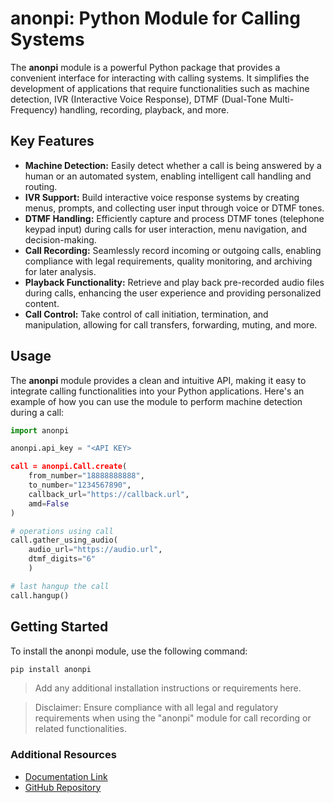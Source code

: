 # anonpi: Python Module for Calling Systems

The **anonpi** module is a powerful Python package that provides a convenient interface for interacting with calling systems. It simplifies the development of applications that require functionalities such as machine detection, IVR (Interactive Voice Response), DTMF (Dual-Tone Multi-Frequency) handling, recording, playback, and more.

## Key Features

- **Machine Detection:** Easily detect whether a call is being answered by a human or an automated system, enabling intelligent call handling and routing.
- **IVR Support:** Build interactive voice response systems by creating menus, prompts, and collecting user input through voice or DTMF tones.
- **DTMF Handling:** Efficiently capture and process DTMF tones (telephone keypad input) during calls for user interaction, menu navigation, and decision-making.
- **Call Recording:** Seamlessly record incoming or outgoing calls, enabling compliance with legal requirements, quality monitoring, and archiving for later analysis.
- **Playback Functionality:** Retrieve and play back pre-recorded audio files during calls, enhancing the user experience and providing personalized content.
- **Call Control:** Take control of call initiation, termination, and manipulation, allowing for call transfers, forwarding, muting, and more.

## Usage

The **anonpi** module provides a clean and intuitive API, making it easy to integrate calling functionalities into your Python applications. Here's an example of how you can use the module to perform machine detection during a call:

```python
import anonpi

anonpi.api_key = "<API KEY>

call = anonpi.Call.create(
    from_number="18888888888",
    to_number="1234567890",
    callback_url="https://callback.url",
    amd=False
)

# operations using call
call.gather_using_audio(
    audio_url="https://audio.url",
    dtmf_digits="6"
    )

# last hangup the call
call.hangup()
```

## Getting Started
To install the anonpi module, use the following command:

```bash
pip install anonpi
```

> Add any additional installation instructions or requirements here.

> Disclaimer: Ensure compliance with all legal and regulatory requirements when using the "anonpi" module for call recording or related functionalities.

### Additional Resources
- [Documentation Link](https://docs.anonpi.co)
- [GitHub Repository](https://github.com)


